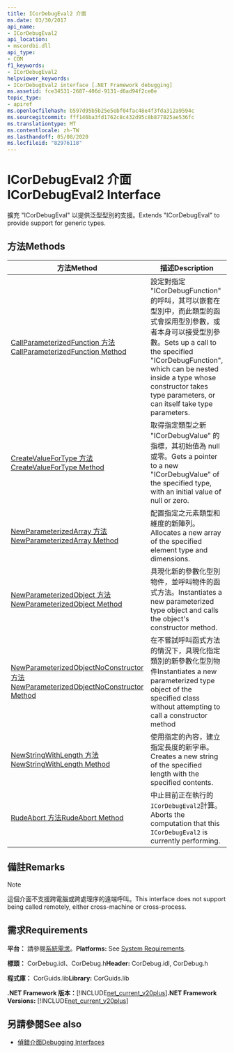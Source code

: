 ```yaml
---
title: ICorDebugEval2 介面
ms.date: 03/30/2017
api_name:
- ICorDebugEval2
api_location:
- mscordbi.dll
api_type:
- COM
f1_keywords:
- ICorDebugEval2
helpviewer_keywords:
- ICorDebugEval2 interface [.NET Framework debugging]
ms.assetid: fce34531-2687-406d-9131-d6ad94f2ce0e
topic_type:
- apiref
ms.openlocfilehash: b597d95b5b25e5ebf04fac48e4f3fda312a9594c
ms.sourcegitcommit: fff146ba3fd1762c8c432d95c8b877825ae536fc
ms.translationtype: MT
ms.contentlocale: zh-TW
ms.lasthandoff: 05/08/2020
ms.locfileid: "82976118"
---
```

# <a name="icordebugeval2-interface"></a><span data-ttu-id="cf3bc-102">ICorDebugEval2 介面</span><span class="sxs-lookup"><span data-stu-id="cf3bc-102">ICorDebugEval2 Interface</span></span>

<span data-ttu-id="cf3bc-103">擴充 "ICorDebugEval" 以提供泛型型別的支援。</span><span class="sxs-lookup"><span data-stu-id="cf3bc-103">Extends "ICorDebugEval" to provide support for generic types.</span></span>  
  
## <a name="methods"></a><span data-ttu-id="cf3bc-104">方法</span><span class="sxs-lookup"><span data-stu-id="cf3bc-104">Methods</span></span>  
  
|<span data-ttu-id="cf3bc-105">方法</span><span class="sxs-lookup"><span data-stu-id="cf3bc-105">Method</span></span>|<span data-ttu-id="cf3bc-106">描述</span><span class="sxs-lookup"><span data-stu-id="cf3bc-106">Description</span></span>|  
|------------|-----------------|  
|[<span data-ttu-id="cf3bc-107">CallParameterizedFunction 方法</span><span class="sxs-lookup"><span data-stu-id="cf3bc-107">CallParameterizedFunction Method</span></span>](icordebugeval2-callparameterizedfunction-method.md)|<span data-ttu-id="cf3bc-108">設定對指定 "ICorDebugFunction" 的呼叫，其可以嵌套在型別中，而此類型的函式會採用型別參數，或者本身可以接受型別參數。</span><span class="sxs-lookup"><span data-stu-id="cf3bc-108">Sets up a call to the specified "ICorDebugFunction", which can be nested inside a type whose constructor takes type parameters, or can itself take type parameters.</span></span>|  
|[<span data-ttu-id="cf3bc-109">CreateValueForType 方法</span><span class="sxs-lookup"><span data-stu-id="cf3bc-109">CreateValueForType Method</span></span>](icordebugeval2-createvaluefortype-method.md)|<span data-ttu-id="cf3bc-110">取得指定類型之新 "ICorDebugValue" 的指標，其初始值為 null 或零。</span><span class="sxs-lookup"><span data-stu-id="cf3bc-110">Gets a pointer to a new "ICorDebugValue" of the specified type, with an initial value of null or zero.</span></span>|  
|[<span data-ttu-id="cf3bc-111">NewParameterizedArray 方法</span><span class="sxs-lookup"><span data-stu-id="cf3bc-111">NewParameterizedArray Method</span></span>](icordebugeval2-newparameterizedarray-method.md)|<span data-ttu-id="cf3bc-112">配置指定之元素類型和維度的新陣列。</span><span class="sxs-lookup"><span data-stu-id="cf3bc-112">Allocates a new array of the specified element type and dimensions.</span></span>|  
|[<span data-ttu-id="cf3bc-113">NewParameterizedObject 方法</span><span class="sxs-lookup"><span data-stu-id="cf3bc-113">NewParameterizedObject Method</span></span>](icordebugeval2-newparameterizedobject-method.md)|<span data-ttu-id="cf3bc-114">具現化新的參數化型別物件，並呼叫物件的函式方法。</span><span class="sxs-lookup"><span data-stu-id="cf3bc-114">Instantiates a new parameterized type object and calls the object's constructor method.</span></span>|  
|[<span data-ttu-id="cf3bc-115">NewParameterizedObjectNoConstructor 方法</span><span class="sxs-lookup"><span data-stu-id="cf3bc-115">NewParameterizedObjectNoConstructor Method</span></span>](icordebugeval2-newparameterizedobjectnoconstructor-method.md)|<span data-ttu-id="cf3bc-116">在不嘗試呼叫函式方法的情況下，具現化指定類別的新參數化型別物件</span><span class="sxs-lookup"><span data-stu-id="cf3bc-116">Instantiates a new parameterized type object of the specified class without attempting to call a constructor method</span></span>|  
|[<span data-ttu-id="cf3bc-117">NewStringWithLength 方法</span><span class="sxs-lookup"><span data-stu-id="cf3bc-117">NewStringWithLength Method</span></span>](icordebugeval2-newstringwithlength-method.md)|<span data-ttu-id="cf3bc-118">使用指定的內容，建立指定長度的新字串。</span><span class="sxs-lookup"><span data-stu-id="cf3bc-118">Creates a new string of the specified length with the specified contents.</span></span>|  
|[<span data-ttu-id="cf3bc-119">RudeAbort 方法</span><span class="sxs-lookup"><span data-stu-id="cf3bc-119">RudeAbort Method</span></span>](icordebugeval2-rudeabort-method.md)|<span data-ttu-id="cf3bc-120">中止目前正在執行的`ICorDebugEval2`計算。</span><span class="sxs-lookup"><span data-stu-id="cf3bc-120">Aborts the computation that this `ICorDebugEval2` is currently performing.</span></span>|  
  
## <a name="remarks"></a><span data-ttu-id="cf3bc-121">備註</span><span class="sxs-lookup"><span data-stu-id="cf3bc-121">Remarks</span></span>  
  
> [!NOTE]
> <span data-ttu-id="cf3bc-122">這個介面不支援跨電腦或跨處理序的遠端呼叫。</span><span class="sxs-lookup"><span data-stu-id="cf3bc-122">This interface does not support being called remotely, either cross-machine or cross-process.</span></span>  
  
## <a name="requirements"></a><span data-ttu-id="cf3bc-123">需求</span><span class="sxs-lookup"><span data-stu-id="cf3bc-123">Requirements</span></span>  
 <span data-ttu-id="cf3bc-124">**平台：** 請參閱[系統需求](../../get-started/system-requirements.md)。</span><span class="sxs-lookup"><span data-stu-id="cf3bc-124">**Platforms:** See [System Requirements](../../get-started/system-requirements.md).</span></span>  
  
 <span data-ttu-id="cf3bc-125">**標頭：** CorDebug.idl、CorDebug.h</span><span class="sxs-lookup"><span data-stu-id="cf3bc-125">**Header:** CorDebug.idl, CorDebug.h</span></span>  
  
 <span data-ttu-id="cf3bc-126">**程式庫：** CorGuids.lib</span><span class="sxs-lookup"><span data-stu-id="cf3bc-126">**Library:** CorGuids.lib</span></span>  
  
 <span data-ttu-id="cf3bc-127">**.NET Framework 版本：**[!INCLUDE[net_current_v20plus](../../../../includes/net-current-v20plus-md.md)]</span><span class="sxs-lookup"><span data-stu-id="cf3bc-127">**.NET Framework Versions:** [!INCLUDE[net_current_v20plus](../../../../includes/net-current-v20plus-md.md)]</span></span>  
  
## <a name="see-also"></a><span data-ttu-id="cf3bc-128">另請參閱</span><span class="sxs-lookup"><span data-stu-id="cf3bc-128">See also</span></span>

- [<span data-ttu-id="cf3bc-129">偵錯介面</span><span class="sxs-lookup"><span data-stu-id="cf3bc-129">Debugging Interfaces</span></span>](debugging-interfaces.md)
